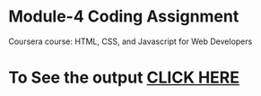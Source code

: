 
# Module-4 Coding Assignment

Coursera course: HTML, CSS, and Javascript for Web Developers

# To See the output [CLICK HERE](https://ravi-code-lab.github.io/coursera-course-for-web-developers-by-johns-hopkins-university/module4-solution/)